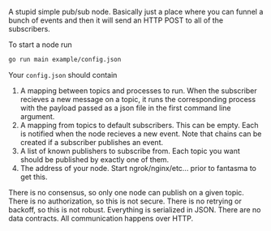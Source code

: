 A stupid simple pub/sub node. Basically just a place where you can funnel a bunch of events and then it will send an HTTP POST to all of the subscribers.

To start a node run

```bash
go run main example/config.json
```

Your `config.json` should contain

1. A mapping between topics and processes to run. When the subscriber recieves a new message on a topic, it runs the corresponding process with the payload passed as a json file in the first command line argument.
2. A mapping from topics to default subscribers. This can be empty. Each is notified when the node recieves a new event. Note that chains can be created if a subscriber publishes an event.
3. A list of known publishers to subscribe from. Each topic you want should be published by exactly one of them.
4. The address of your node. Start ngrok/nginx/etc... prior to fantasma to get this.


There is no consensus, so only one node can publish on a given topic.
There is no authorization, so this is not secure.
There is no retrying or backoff, so this is not robust.
Everything is serialized in JSON.
There are no data contracts.
All communication happens over HTTP.